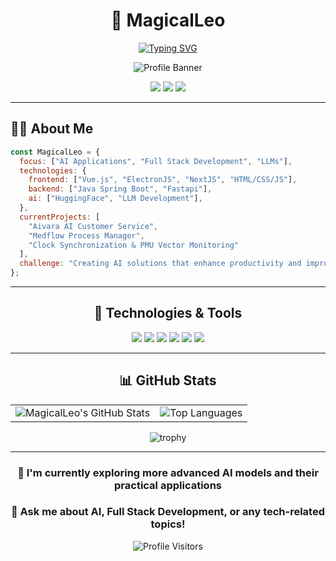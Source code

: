 <div align="center">
  
  # 🔮 MagicalLeo

  [![Typing SVG](https://readme-typing-svg.demolab.com?font=Fira+Code&weight=700&size=26&duration=3000&pause=1000&color=64FFDA&center=true&vCenter=true&width=600&lines=Full+Stack+Developer+%26+AI+Enthusiast;Turning+Ideas+into+Elegant+Code;Building+the+Future+with+AI)](https://git.io/typing-svg)

  ![Profile Banner](https://github.com/user-attachments/assets/0f3a900b-db78-4dae-810b-b673c7f0f799)
  
  <p align="center">
    <a href="mailto:leo92816leo92816@gmail.com"><img src="https://img.shields.io/badge/Email-leo92816leo92816%40gmail.com-64FFDA?style=flat-square&logo=gmail"></a>
    <a href="https://github.com/MagicalLeo"><img src="https://img.shields.io/github/followers/MagicalLeo?label=Follow&style=social"></a>
    <a href="https://huggingface.co/leo92816/aivara-model-14B"><img src="https://img.shields.io/badge/HuggingFace-leo92816-yellow?style=flat-square&logo=huggingface"></a>
  </p>
</div>

---

## 👨‍💻 About Me

```javascript
const MagicalLeo = {
  focus: ["AI Applications", "Full Stack Development", "LLMs"],
  technologies: {
    frontend: ["Vue.js", "ElectronJS", "NextJS", "HTML/CSS/JS"],
    backend: ["Java Spring Boot", "Fastapi"],
    ai: ["HuggingFace", "LLM Development"],
  },
  currentProjects: [
    "Aivara AI Customer Service",
    "Medflow Process Manager",
    "Clock Synchronization & PMU Vector Monitoring"
  ],
  challenge: "Creating AI solutions that enhance productivity and improve people's lives"
};
```

---

<div align="center">
  
## 🔧 Technologies & Tools

![](https://img.shields.io/badge/Code-Java-informational?style=flat&logo=java&logoColor=white&color=64FFDA)
![](https://img.shields.io/badge/Framework-Spring_Boot-informational?style=flat&logo=spring&logoColor=white&color=64FFDA)
![](https://img.shields.io/badge/Frontend-Vue.js-informational?style=flat&logo=vue.js&logoColor=white&color=64FFDA)
![](https://img.shields.io/badge/Tools-ElectronJS-informational?style=flat&logo=electron&logoColor=white&color=64FFDA)
![](https://img.shields.io/badge/AI-HuggingFace-informational?style=flat&logo=huggingface&logoColor=white&color=64FFDA)
![](https://img.shields.io/badge/Protocol-SMTP/POP3-informational?style=flat&logo=mail.ru&logoColor=white&color=64FFDA)

</div>

---

<div align="center">
  
## 📊 GitHub Stats

<table>
  <tr>
    <td><img src="https://github-readme-stats.vercel.app/api?username=MagicalLeo&show_icons=true&theme=tokyonight&hide_border=true" alt="MagicalLeo's GitHub Stats" /></td>
    <td><img src="https://github-readme-stats.vercel.app/api/top-langs/?username=MagicalLeo&layout=compact&theme=tokyonight&hide_border=true" alt="Top Languages" /></td>
  </tr>
</table>

<img src="https://github-profile-trophy.vercel.app/?username=MagicalLeo&theme=nord&column=7" alt="trophy" />

</div>

---

<div align="center">
  
### 🌱 I'm currently exploring more advanced AI models and their practical applications
### 💬 Ask me about AI, Full Stack Development, or any tech-related topics!
  
![Profile Visitors](https://visitor-badge.laobi.icu/badge?page_id=MagicalLeo.MagicalLeo)

</div>
